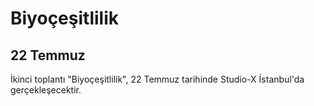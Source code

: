 Biyoçeşitlilik
==============

22 Temmuz
---------

İkinci toplantı "Biyoçeşitlilik", 22 Temmuz tarihinde Studio-X İstanbul'da gerçekleşecektir.

